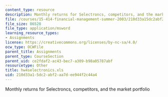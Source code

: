 ```yaml
---
content_type: resource
description: Monthly returns for Selectroncs, competitors, and the market portfolio
file: /courses/15-414-financial-management-summer-2003/210d33a15dc2abf2aa7dee944f2c44a4_hw4selectronics.xls
file_size: 86528
file_type: application/msword
learning_resource_types:
- Assignments
license: https://creativecommons.org/licenses/by-nc-sa/4.0/
ocw_type: OCWFile
parent_title: Assignments
parent_type: CourseSection
parent_uid: ce2fdaf2-ac43-bec7-a309-b98a05787abf
resourcetype: Other
title: hw4selectronics.xls
uid: 210d33a1-5dc2-abf2-aa7d-ee944f2c44a4
---
```

Monthly returns for Selectroncs, competitors, and the market portfolio